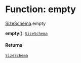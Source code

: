 # Function: empty

[SizeSchema](/en/auto-docs/free-layout-editor/modules/SizeSchema.md).empty

**empty**(): [`SizeSchema`](/en/auto-docs/free-layout-editor/interfaces/SizeSchema-1.md)

#### Returns

[`SizeSchema`](/en/auto-docs/free-layout-editor/interfaces/SizeSchema-1.md)
